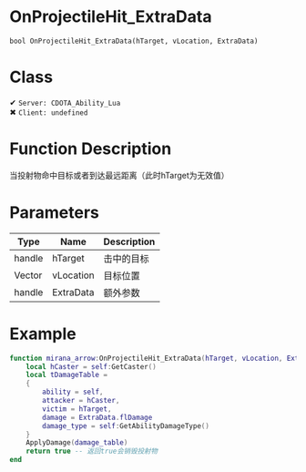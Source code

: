 # OnProjectileHit_ExtraData
```
bool OnProjectileHit_ExtraData(hTarget, vLocation, ExtraData)
```
# Class
✔ `Server: CDOTA_Ability_Lua`  
✖ `Client: undefined`  

# Function Description
当投射物命中目标或者到达最远距离（此时hTarget为无效值）
# Parameters
Type|Name|Description
--|--|--
handle|hTarget|击中的目标
Vector|vLocation|目标位置
handle|ExtraData|额外参数

# Example
```lua
function mirana_arrow:OnProjectileHit_ExtraData(hTarget, vLocation, ExtraData)
	local hCaster = self:GetCaster()
	local tDamageTable = 
	{
		ability = self,
		attacker = hCaster,
		victim = hTarget,
		damage = ExtraData.flDamage
		damage_type = self:GetAbilityDamageType()
	}
	ApplyDamage(damage_table)
	return true -- 返回true会销毁投射物
end
```